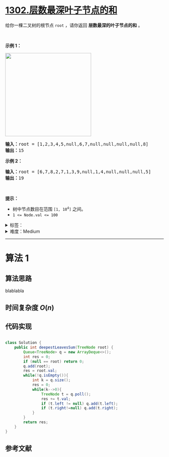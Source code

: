 # [1302.层数最深叶子节点的和](https://leetcode.cn/problems/deepest-leaves-sum/)

<p>给你一棵二叉树的根节点 <code>root</code> ，请你返回 <strong>层数最深的叶子节点的和</strong> 。</p>

<p> </p>

<p><strong>示例 1：</strong></p>

<p><strong><img alt="" src="https://assets.leetcode-cn.com/aliyun-lc-upload/uploads/2019/12/28/1483_ex1.png" style="height: 265px; width: 273px;" /></strong></p>

<pre>
<strong>输入：</strong>root = [1,2,3,4,5,null,6,7,null,null,null,null,8]
<strong>输出：</strong>15
</pre>

<p><strong>示例 2：</strong></p>

<pre>
<strong>输入：</strong>root = [6,7,8,2,7,1,3,9,null,1,4,null,null,null,5]
<strong>输出：</strong>19
</pre>

<p> </p>

<p><strong>提示：</strong></p>

<ul>
	<li>树中节点数目在范围 <code>[1, 10<sup>4</sup>]</code> 之间。</li>
	<li><code>1 <= Node.val <= 100</code></li>
</ul>

<details>
<summary>标签：</summary>
['树', '深度优先搜索', '广度优先搜索', '二叉树']
</details>

<details>
<summary>难度：Medium</summary>
喜欢：123
</details>

---

# 算法 1

## 算法思路

blablabla

## 时间复杂度 $O(n)$

## 代码实现

```cpp []

```

```java []
class Solution {
    public int deepestLeavesSum(TreeNode root) {
        Queue<TreeNode> q = new ArrayDeque<>();
        int res = 0;
        if (null == root) return 0;
        q.add(root);
        res = root.val;
        while(!q.isEmpty()){
            int k = q.size();
            res = 0;
            while(k-->0){
                TreeNode t = q.poll();
                res += t.val;
                if (t.left != null) q.add(t.left);
                if (t.right!=null) q.add(t.right);
            }
        }
        return res;
    }
}
```

## 参考文献
